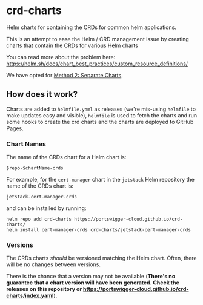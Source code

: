 # crd-charts
Helm charts for containing the CRDs for common helm applications.

This is an attempt to ease the Helm / CRD management issue by creating charts that contain the CRDs
for various Helm charts 

You can read more about the problem here: https://helm.sh/docs/chart_best_practices/custom_resource_definitions/

We have opted for [Method 2: Separate Charts](https://helm.sh/docs/chart_best_practices/custom_resource_definitions/#method-2-separate-charts).

## How does it work?

Charts are added to `helmfile.yaml` as releases (we're mis-using `helmfile` to make updates easy and visible), `helmfile` is used to fetch
the charts and run some hooks to create the crd charts and the charts are deployed to GitHub Pages.

### Chart Names
The name of the CRDs chart for a Helm chart is:
```
$repo-$chartName-crds
```

For example, for the `cert-manager` chart in the `jetstack` Helm repository the name of the CRDs chart is:
```
jetstack-cert-manager-crds
```

and can be installed by running:
```
helm repo add crd-charts https://portswigger-cloud.github.io/crd-charts/
helm install cert-manager-crds crd-charts/jetstack-cert-manager-crds
```

### Versions
The CRDs charts _should_ be versioned matching the Helm chart. Often, there will be no changes between versions.

There is the chance that a version may not be available
(**There's no guarantee that a chart version will have been generated. Check the releases on this repository or https://portswigger-cloud.github.io/crd-charts/index.yaml**).


